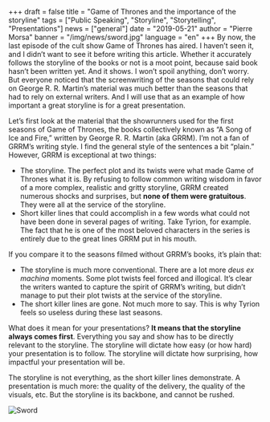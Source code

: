 +++
draft = false
title = "Game of Thrones and the importance of the storyline"
tags = ["Public Speaking", "Storyline", "Storytelling", "Presentations"]
news = ["general"]
date = "2019-05-21"
author = "Pierre Morsa"
banner = "/img/news/sword.jpg"
language = "en"
+++
By now, the last episode of the cult show Game of Thrones has aired. I haven’t seen it, and I didn’t want to see it before writing this article. Whether it accurately follows the storyline of the books or not is a moot point, because said book hasn’t been written yet. And it shows. I won’t spoil anything, don’t worry. But everyone noticed that the screenwriting of the seasons that could rely on George R. R. Martin’s material was much better than the seasons that had to rely on external writers. And I will use that as an example of how important a great storyline is for a great presentation.

Let’s first look at the material that the showrunners used for the first seasons of Game of Thrones, the books collectively known as “A Song of Ice and Fire,” written by George R. R. Martin (aka GRRM). I’m not a fan of GRRM’s writing style. I find the general style of the sentences a bit “plain.” However, GRRM is exceptional at two things:

* The storyline. The perfect plot and its twists were what made Game of Thrones what it is. By refusing to follow common writing wisdom in favor of a more complex, realistic and gritty storyline, GRRM created numerous shocks and surprises, but **none of them were gratuitous**. They were all at the service of the storyline. 
* Short killer lines that could accomplish in a few words what could not have been done in several pages of writing. Take Tyrion, for example. The fact that he is one of the most beloved characters in the series is entirely due to the great lines GRRM put in his mouth.

If you compare it to the seasons filmed without GRRM’s books, it’s plain that:

* The storyline is much more conventional. There are a lot more *deus ex machina* moments. Some plot twists feel forced and illogical. It’s clear the writers wanted to capture the spirit of GRRM’s writing, but didn’t manage to put their plot twists at the service of the storyline.
* The short killer lines are gone. Not much more to say. This is why Tyrion feels so useless during these last seasons.

What does it mean for your presentations? **It means that the storyline always comes first**. Everything you say and show has to be directly relevant to the storyline. The storyline will dictate how easy (or how hard) your presentation is to follow. The storyline will dictate how surprising, how impactful your presentation will be.

The storyline is not everything, as the short killer lines demonstrate. A presentation is much more: the quality of the delivery, the quality of the visuals, etc. But the storyline is its backbone, and cannot be rushed.

![Sword](/img/news/sword.jpg)